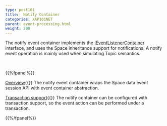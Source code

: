 ```yaml
---
type: post101
title:  Notify Container
categories: XAP101NET
parent: event-processing.html
weight: 200
---
```



The notify event container implements the [IEventListenerContainer](./event-listener-container.html) interface, and uses the Space inheritance support for notifications.
A notify event operation is mainly used when simulating Topic semantics.

<br>

{{%fpanel%}}

[Overview](./notify-container.html){{<wbr>}}
The notify event container wraps the Space data event session API with event container abstraction.

[Transaction support](./notify-container-transactions.html){{<wbr>}}
The notify container can be configured with transaction support, so the event action can be performed under a transaction.

{{%/fpanel%}}

